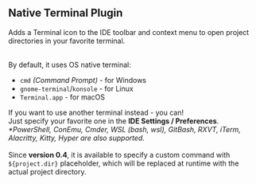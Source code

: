 <h2>Native Terminal Plugin</h2>
Adds a Terminal icon to the IDE toolbar and context menu to open project directories in your favorite terminal.

<br>By default, it uses OS native terminal:
* `cmd` _(Command Prompt)_ - for Windows
* `gnome-terminal`/`konsole` - for Linux
* `Terminal.app` - for macOS

If you want to use another terminal instead - you can!
<br>Just specify your favorite one in the **IDE Settings / Preferences**.
<br>_*PowerShell, ConEmu, Cmder, WSL (bash, wsl), GitBash, RXVT, iTerm, Alacritty, Kitty, Hyper are also supported._
<br>
<br>Since **version 0.4**, it is available to specify a custom command with `${project.dir}` placeholder,
which will be replaced at runtime with the actual project directory.
